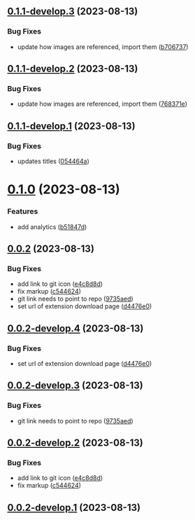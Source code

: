 ## [0.1.1-develop.3](https://git.lumeweb.com/LumeWeb/web3extension.io/compare/v0.1.1-develop.2...v0.1.1-develop.3) (2023-08-13)


### Bug Fixes

* update how images are referenced, import them ([b706737](https://git.lumeweb.com/LumeWeb/web3extension.io/commit/b7067374fcf365a83167e804edbc5cd876863505))

## [0.1.1-develop.2](https://git.lumeweb.com/LumeWeb/web3extension.io/compare/v0.1.1-develop.1...v0.1.1-develop.2) (2023-08-13)


### Bug Fixes

* update how images are referenced, import them ([768371e](https://git.lumeweb.com/LumeWeb/web3extension.io/commit/768371ea2530ae7338576aaed719d1f485e13399))

## [0.1.1-develop.1](https://git.lumeweb.com/LumeWeb/web3extension.io/compare/v0.1.0...v0.1.1-develop.1) (2023-08-13)


### Bug Fixes

* updates titles ([054464a](https://git.lumeweb.com/LumeWeb/web3extension.io/commit/054464a9c5eff0b0facc7b1b68ae41e9aee4ddee))

# [0.1.0](https://git.lumeweb.com/LumeWeb/web3extension.io/compare/v0.0.2...v0.1.0) (2023-08-13)


### Features

* add analytics ([b51847d](https://git.lumeweb.com/LumeWeb/web3extension.io/commit/b51847da061ee785d84a0853f7b1a36b066c5bc9))

## [0.0.2](https://git.lumeweb.com/LumeWeb/web3extension.io/compare/v0.0.1...v0.0.2) (2023-08-13)


### Bug Fixes

* add link to git icon ([e4c8d8d](https://git.lumeweb.com/LumeWeb/web3extension.io/commit/e4c8d8dd6028ba99ba4cd5e5624bf7b1b96d4fec))
* fix markup ([c544624](https://git.lumeweb.com/LumeWeb/web3extension.io/commit/c54462432975dc0b36f9455cda03f44e32267457))
* git link needs to point to repo ([9735aed](https://git.lumeweb.com/LumeWeb/web3extension.io/commit/9735aedd0cea8627fbf0a5790fda5cd2f7f0371a))
* set url of extension download page ([d4476e0](https://git.lumeweb.com/LumeWeb/web3extension.io/commit/d4476e0fb3acb278c7b6e44ff2d2b2e8843df62b))

## [0.0.2-develop.4](https://git.lumeweb.com/LumeWeb/web3extension.io/compare/v0.0.2-develop.3...v0.0.2-develop.4) (2023-08-13)


### Bug Fixes

* set url of extension download page ([d4476e0](https://git.lumeweb.com/LumeWeb/web3extension.io/commit/d4476e0fb3acb278c7b6e44ff2d2b2e8843df62b))

## [0.0.2-develop.3](https://git.lumeweb.com/LumeWeb/web3extension.io/compare/v0.0.2-develop.2...v0.0.2-develop.3) (2023-08-13)


### Bug Fixes

* git link needs to point to repo ([9735aed](https://git.lumeweb.com/LumeWeb/web3extension.io/commit/9735aedd0cea8627fbf0a5790fda5cd2f7f0371a))

## [0.0.2-develop.2](https://git.lumeweb.com/LumeWeb/web3extension.io/compare/v0.0.2-develop.1...v0.0.2-develop.2) (2023-08-13)


### Bug Fixes

* add link to git icon ([e4c8d8d](https://git.lumeweb.com/LumeWeb/web3extension.io/commit/e4c8d8dd6028ba99ba4cd5e5624bf7b1b96d4fec))
* fix markup ([c544624](https://git.lumeweb.com/LumeWeb/web3extension.io/commit/c54462432975dc0b36f9455cda03f44e32267457))

## [0.0.2-develop.1](https://git.lumeweb.com/LumeWeb/web3extension.io/compare/v0.0.1...v0.0.2-develop.1) (2023-08-13)
